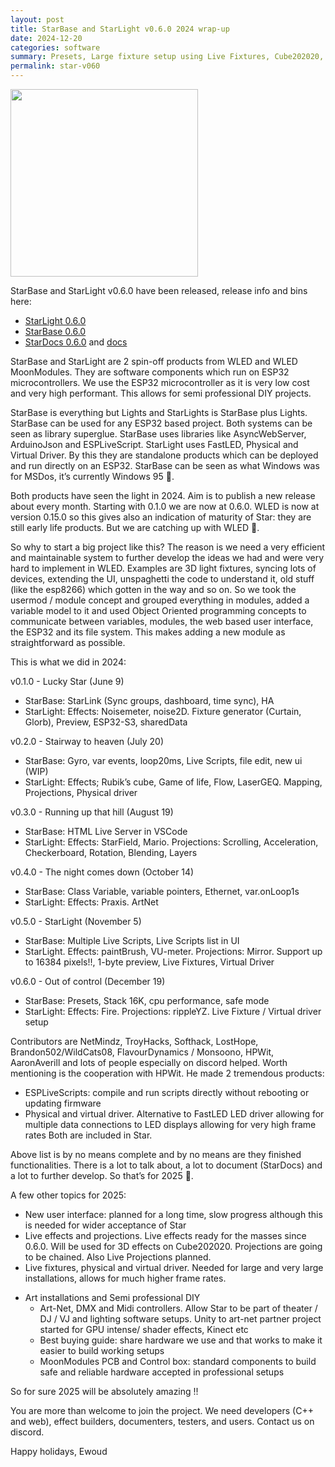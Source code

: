 ```yaml
---
layout: post
title: StarBase and StarLight v0.6.0 2024 wrap-up
date: 2024-12-20
categories: software
summary: Presets, Large fixture setup using Live Fixtures, Cube202020, 3d, rippleYZ projection<br><img width="100" src="https://github.com/user-attachments/assets/c43977c0-18d3-439d-b624-7b63fef0f02b">
permalink: star-v060
---
```


<img width="300" src="https://github.com/user-attachments/assets/c43977c0-18d3-439d-b624-7b63fef0f02b">

StarBase and StarLight v0.6.0 have been released, release info and bins here: 
- [StarLight 0.6.0](https://github.com/MoonModules/StarLight/releases/tag/v0.6.0)
- [StarBase 0.6.0](https://github.com/ewowi/StarBase/releases/tag/v0.6.0)
- [StarDocs 0.6.0](https://github.com/ewowi/StarDocs/releases/tag/v0.6.0) and [docs](https://ewowi.github.io/StarDocs/)

StarBase and StarLight are 2 spin-off products from WLED and WLED MoonModules. They are software components which run on ESP32 microcontrollers. We use the ESP32 microcontroller as it is very low cost and very high performant. This allows for semi professional DIY projects.

StarBase is everything but Lights and StarLights is StarBase plus Lights. StarBase can be used for any ESP32 based project. Both systems can be seen as library superglue. StarBase uses libraries like AsyncWebServer, ArduinoJson and ESPLiveScript. StarLight uses FastLED, Physical and Virtual Driver. By this they are standalone products which can be deployed and run directly on an ESP32. StarBase can be seen as what Windows was for MSDos, it’s currently Windows 95 🙂.

Both products have seen the light in 2024. Aim is to publish a new release about every month. Starting with 0.1.0 we are now at 0.6.0. WLED is now at version 0.15.0 so this gives also an indication of maturity of Star: they are still early life products. But we are catching up with WLED 🙂.

So why to start a big project like this? The reason is we need a very efficient and maintainable system to further develop the ideas we had and were very hard to implement in WLED. Examples are 3D light fixtures, syncing lots of devices, extending the UI, unspaghetti the code to understand it, old stuff (like the esp8266) which gotten in the way and so on. So we took the usermod / module concept and grouped everything in modules, added a variable model to it and used Object Oriented programming concepts to communicate between variables, modules, the web based user interface, the ESP32 and its file system. This makes adding a new module as straightforward as possible. 

This is what we did in 2024:

v0.1.0 - Lucky Star (June 9)
* StarBase: StarLink (Sync groups, dashboard, time sync), HA
* StarLight: Effects: Noisemeter, noise2D. Fixture generator (Curtain, Glorb), Preview, ESP32-S3, sharedData

v0.2.0 - Stairway to heaven (July 20)
* StarBase: Gyro, var events, loop20ms, Live Scripts, file edit, new ui (WIP)
* StarLight: Effects; Rubik’s cube, Game of life, Flow, LaserGEQ. Mapping, Projections, Physical driver
 
v0.3.0 - Running up that hill (August 19)
* StarBase: HTML Live Server in VSCode
* StarLight: Effects: StarField, Mario. Projections: Scrolling, Acceleration, Checkerboard, Rotation, Blending, Layers

v0.4.0 - The night comes down (October 14)
* StarBase: Class Variable, variable pointers, Ethernet, var.onLoop1s
* StarLight: Effects: Praxis. ArtNet

v0.5.0 - StarLight (November 5)
* StarBase: Multiple Live Scripts, Live Scripts list in UI
* StarLight. Effects: paintBrush, VU-meter. Projections: Mirror. Support up to 16384 pixels!!, 1-byte preview, Live Fixtures, Virtual Driver

v0.6.0 - Out of control (December 19)
* StarBase: Presets, Stack 16K, cpu performance, safe mode
* StarLight: Effects: Fire. Projections: rippleYZ. Live Fixture / Virtual driver setup

Contributors are NetMindz, TroyHacks, Softhack, LostHope, Brandon502/WildCats08, FlavourDynamics / Monsoono, HPWit, AaronAverill and lots of people especially on discord helped.
Worth mentioning is the cooperation with HPWit. He made 2 tremendous products: 
* ESPLiveScripts: compile and run scripts directly without rebooting or updating firmware
* Physical and virtual driver. Alternative to FastLED LED driver allowing for multiple data connections to LED displays allowing for very high frame rates
Both are included in Star.

Above list is by no means complete and by no means are they finished functionalities. There is a lot to talk about, a lot to document (StarDocs) and a lot to further develop. So that’s for 2025 🙂. 

A few other topics for 2025:

* New user interface: planned for a long time, slow progress although this is needed for wider acceptance of Star 
* Live effects and projections. Live effects ready for the masses since 0.6.0. Will be used for 3D effects on Cube202020. Projections are going to be chained. Also Live Projections planned.
* Live fixtures, physical and virtual driver. Needed for large and very large installations, allows for much higher frame rates. 
- Art installations and Semi professional DIY
    - Art-Net, DMX and Midi controllers. Allow Star to be part of theater / DJ / VJ and lighting software setups. Unity to art-net partner project started for GPU intense/ shader effects, Kinect etc
    - Best buying guide: share hardware we use and that works to make it easier to build working setups 
    - MoonModules PCB and Control box: standard components to build safe and reliable hardware accepted in professional setups

So for sure 2025 will be absolutely amazing !!

You are more than welcome to join the project. We need developers (C++ and web), effect builders, documenters, testers, and users. Contact us on discord.

Happy holidays,
Ewoud